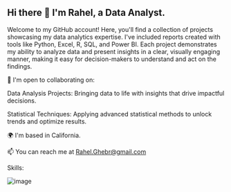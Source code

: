 ## Hi there 👋 I'm Rahel, a Data Analyst.

Welcome to my GitHub account! Here, you'll find a collection of projects showcasing my data analytics expertise. I've included reports created with tools like Python, Excel, R, SQL, and Power BI. Each project demonstrates my ability to analyze data and present insights in a clear, visually engaging manner, making it easy for decision-makers to understand and act on the findings.

🤝  I'm open to collaborating on:

Data Analysis Projects: Bringing data to life with insights that drive impactful decisions.

Statistical Techniques: Applying advanced statistical methods to unlock trends and optimize results.

🌍  I'm based in California.

📫 You can reach me at Rahel.Ghebr@gmail.com

Skills:

![image](https://github.com/user-attachments/assets/fd0b6e43-c534-4571-9fc5-6e15430703b4)


